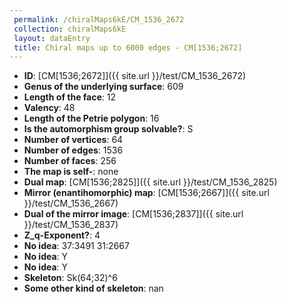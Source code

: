 ```yaml
--- 
 permalink: /chiralMaps6kE/CM_1536_2672 
 collection: chiralMaps6kE
 layout: dataEntry
 title: Chiral maps up to 6000 edges - CM[1536;2672]
---
```


- **ID**: [CM[1536;2672]]({{ site.url }}/test/CM_1536_2672)
- **Genus of the underlying surface**: 609
- **Length of the face**: 12
- **Valency**: 48
- **Length of the Petrie polygon**: 16
- **Is the automorphism group solvable?**: S
- **Number of vertices**: 64
- **Number of edges**: 1536
- **Number of faces**: 256
- **The map is self-**: none
- **Dual map**: [CM[1536;2825]]({{ site.url }}/test/CM_1536_2825)
- **Mirror (enantihomorphic) map**: [CM[1536;2667]]({{ site.url }}/test/CM_1536_2667)
- **Dual of the mirror image**: [CM[1536;2837]]({{ site.url }}/test/CM_1536_2837)
- **Z_q-Exponent?**: 4
- **No idea**:  37:3491 31:2667
- **No idea**: Y
- **No idea**: Y
- **Skeleton**: Sk(64;32)^6
- **Some other kind of skeleton**: nan
